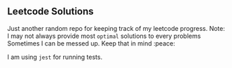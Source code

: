 ## Leetcode Solutions

Just another random repo for keeping track of my leetcode progress.
Note: I may not always provide most `optimal` solutions to every problems
Sometimes I can be messed up. Keep that in mind 
:peace: 


I am using `jest` for running tests.